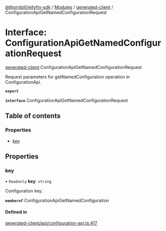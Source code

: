 [@thornbill/jellyfin-sdk](../README.md) / [Modules](../modules.md) / [generated-client](../modules/generated_client.md) / ConfigurationApiGetNamedConfigurationRequest

# Interface: ConfigurationApiGetNamedConfigurationRequest

[generated-client](../modules/generated_client.md).ConfigurationApiGetNamedConfigurationRequest

Request parameters for getNamedConfiguration operation in ConfigurationApi.

**`export`**

**`interface`** ConfigurationApiGetNamedConfigurationRequest

## Table of contents

### Properties

- [key](generated_client.ConfigurationApiGetNamedConfigurationRequest.md#key)

## Properties

### key

• `Readonly` **key**: `string`

Configuration key.

**`memberof`** ConfigurationApiGetNamedConfiguration

#### Defined in

[generated-client/api/configuration-api.ts:417](https://github.com/jellyfin/jellyfin-sdk-typescript/blob/7402732/src/generated-client/api/configuration-api.ts#L417)
